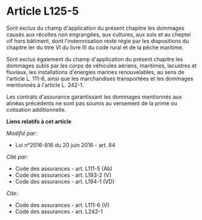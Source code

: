 # Article L125-5

Sont exclus du champ d'application du présent chapitre les dommages causés aux récoltes non engrangées, aux cultures, aux
sols et au cheptel vif hors bâtiment, dont l'indemnisation reste régie par les dispositions du chapitre Ier du titre VI du
livre III du code rural et de la pêche maritime. 

Sont exclus également du champ d'application du présent chapitre les dommages subis par les corps de véhicules aériens,
maritimes, lacustres et fluviaux, les installations d'énergies marines renouvelables, au sens de l'article L. 111-6, ainsi
que les marchandises transportées et les dommages mentionnés à l'article L. 242-1. 

Les contrats d'assurance garantissant les dommages mentionnés aux alinéas précédents ne sont pas soumis au versement de la
prime ou cotisation additionnelle.

**Liens relatifs à cet article**

_Modifié par_:

  - Loi n°2016-816 du 20 juin 2016 - art. 84

_Cité par_:

  - Code des assurances - art. L111-5 (Ab)
  - Code des assurances - art. L193-2 (V)
  - Code des assurances - art. L194-1 (VD)

_Cite_:

  - Code des assurances - art. L111-6 (V)
  - Code des assurances - art. L242-1
